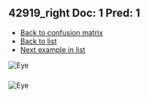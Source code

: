 ## 42919_right Doc: 1 Pred: 1
- [Back to confusion matrix](https://github.com/juliandewit/kaggle_retinopathy/blob/master/matrix.md)
- [Back to list](https://github.com/juliandewit/kaggle_retinopathy/blob/master/lists/11/list.md)
- [Next example in list](https://github.com/juliandewit/kaggle_retinopathy/blob/master/lists/11/42/42973_right.md)

![Eye](https://retinopaty.blob.core.windows.net/size1024/42919_right_1.jpeg)

### 

![Eye]()
